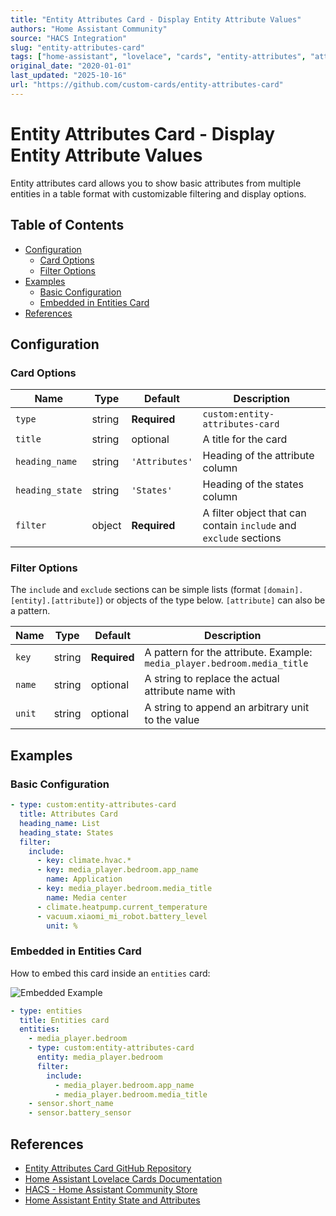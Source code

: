 ```yaml
---
title: "Entity Attributes Card - Display Entity Attribute Values"
authors: "Home Assistant Community"
source: "HACS Integration"
slug: "entity-attributes-card"
tags: ["home-assistant", "lovelace", "cards", "entity-attributes", "attributes"]
original_date: "2020-01-01"
last_updated: "2025-10-16"
url: "https://github.com/custom-cards/entity-attributes-card"
---
```


# Entity Attributes Card - Display Entity Attribute Values

Entity attributes card allows you to show basic attributes from multiple entities in a table format with customizable filtering and display options.

## Table of Contents

- [Configuration](#configuration)
  - [Card Options](#card-options)
  - [Filter Options](#filter-options)
- [Examples](#examples)
  - [Basic Configuration](#basic-configuration)
  - [Embedded in Entities Card](#embedded-in-entities-card)
- [References](#references)

## Configuration

### Card Options

| Name | Type | Default | Description |
| ---- | ---- | ------- | ----------- |
| `type` | string | **Required** | `custom:entity-attributes-card` |
| `title` | string | optional | A title for the card |
| `heading_name` | string | `'Attributes'` | Heading of the attribute column |
| `heading_state` | string | `'States'` | Heading of the states column |
| `filter` | object | **Required** | A filter object that can contain `include` and `exclude` sections |

### Filter Options

The `include` and `exclude` sections can be simple lists (format `[domain].[entity].[attribute]`) or objects of the type below. `[attribute]` can also be a pattern.

| Name | Type | Default | Description |
| ---- | ---- | ------- | ----------- |
| `key` | string | **Required** | A pattern for the attribute. Example: `media_player.bedroom.media_title` |
| `name` | string | optional | A string to replace the actual attribute name with |
| `unit` | string | optional | A string to append an arbitrary unit to the value |

## Examples

### Basic Configuration

```yaml
- type: custom:entity-attributes-card
  title: Attributes Card
  heading_name: List
  heading_state: States
  filter:
    include:
      - key: climate.hvac.*
      - key: media_player.bedroom.app_name
        name: Application
      - key: media_player.bedroom.media_title
        name: Media center
      - climate.heatpump.current_temperature
      - vacuum.xiaomi_mi_robot.battery_level
        unit: %
```

### Embedded in Entities Card

How to embed this card inside an `entities` card:

![Embedded Example](https://user-images.githubusercontent.com/7738048/42446481-1ac27c1e-837f-11e8-94e7-02ef35f2d853.png)

```yaml
- type: entities
  title: Entities card
  entities:
    - media_player.bedroom
    - type: custom:entity-attributes-card
      entity: media_player.bedroom
      filter:
        include:
          - media_player.bedroom.app_name
          - media_player.bedroom.media_title
    - sensor.short_name
    - sensor.battery_sensor
```

## References

- [Entity Attributes Card GitHub Repository](https://github.com/custom-cards/entity-attributes-card)
- [Home Assistant Lovelace Cards Documentation](https://www.home-assistant.io/lovelace/)
- [HACS - Home Assistant Community Store](https://hacs.xyz/)
- [Home Assistant Entity State and Attributes](https://www.home-assistant.io/docs/configuration/state_object/)
